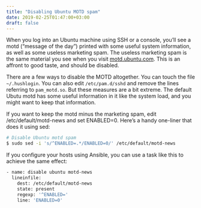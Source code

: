 ```yaml
---
title: "Disabling Ubuntu MOTD spam"
date: 2019-02-25T01:47:00+03:00
draft: false
---
```

When you log into an Ubuntu machine using SSH or a console, you’ll see a motd (“message of the day”) printed with some useful system information, as well as some useless marketing spam. The useless marketing spam is the same material you see when you visit [motd.ubuntu.com](motd.ubuntu.com). This is an affront to good taste, and should be disabled.

There are a few ways to disable the MOTD altogether. You can touch the file ``~/.hushlogin``. You can also edit ``/etc/pam.d/sshd`` and remove the lines referring to ``pam_motd.so``. But these measures are a bit extreme. The default Ubutu motd has some useful information in it like the system load, and you might want to keep that information.

If you want to keep the motd minus the marketing spam, edit /etc/default/motd-news and set ENABLED=0. Here’s a handy one-liner that does it using sed:
```bash
# Disable Ubuntu motd spam
$ sudo sed -i 's/^ENABLED=.*/ENABLED=0/' /etc/default/motd-news
```
If you configure your hosts using Ansible, you can use a task like this to achieve the same effect:


```bash
- name: disable ubuntu motd-news
  lineinfile:
    dest: /etc/default/motd-news
    state: present
    regexp: '^ENABLED='
    line: 'ENABLED=0'
```